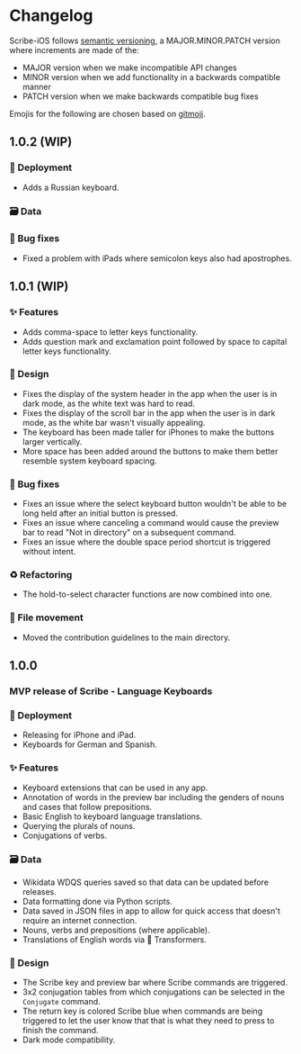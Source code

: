 # Changelog

Scribe-iOS follows [semantic versioning](https://semver.org/), a MAJOR.MINOR.PATCH version where increments are made of the:

- MAJOR version when we make incompatible API changes
- MINOR version when we add functionality in a backwards compatible manner
- PATCH version when we make backwards compatible bug fixes

Emojis for the following are chosen based on [gitmoji](https://gitmoji.dev/).

## 1.0.2 (WIP)

### 🚀 Deployment

- Adds a Russian keyboard.

### 🗃️ Data

<!--  -->

### 🐛 Bug fixes

- Fixed a problem with iPads where semicolon keys also had apostrophes.

## 1.0.1 (WIP)

### ✨ Features

- Adds comma-space to letter keys functionality.
- Adds question mark and exclamation point followed by space to capital letter keys functionality.

### 🎨 Design

- Fixes the display of the system header in the app when the user is in dark mode, as the white text was hard to read.
- Fixes the display of the scroll bar in the app when the user is in dark mode, as the white bar wasn't visually appealing.
- The keyboard has been made taller for iPhones to make the buttons larger vertically.
- More space has been added around the buttons to make them better resemble system keyboard spacing.

### 🐛 Bug fixes

- Fixes an issue where the select keyboard button wouldn't be able to be long held after an initial button is pressed.
- Fixes an issue where canceling a command would cause the preview bar to read "Not in directory" on a subsequent command.
- Fixes an issue where the double space period shortcut is triggered without intent.

### ♻️ Refactoring

- The hold-to-select character functions are now combined into one.

### 🚚 File movement

- Moved the contribution guidelines to the main directory.

## 1.0.0

### MVP release of Scribe - Language Keyboards

### 🚀 Deployment

- Releasing for iPhone and iPad.
- Keyboards for German and Spanish.

### ✨ Features

- Keyboard extensions that can be used in any app.
- Annotation of words in the preview bar including the genders of nouns and cases that follow prepositions.
- Basic English to keyboard language translations.
- Querying the plurals of nouns.
- Conjugations of verbs.

### 🗃️ Data

- Wikidata WDQS queries saved so that data can be updated before releases.
- Data formatting done via Python scripts.
- Data saved in JSON files in app to allow for quick access that doesn't require an internet connection.
- Nouns, verbs and prepositions (where applicable).
- Translations of English words via 🤗 Transformers.

### 🎨 Design

- The Scribe key and preview bar where Scribe commands are triggered.
- 3x2 conjugation tables from which conjugations can be selected in the `Conjugate` command.
- The return key is colored Scribe blue when commands are being triggered to let the user know that that is what they need to press to finish the command.
- Dark mode compatibility.
